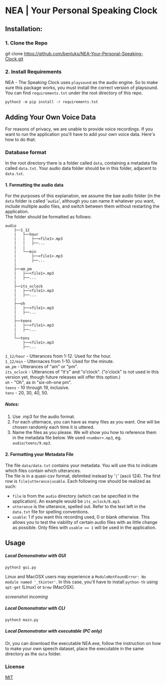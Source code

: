 # NEA | Your Personal Speaking Clock

## Installation:

### 1. Clone the Repo

git clone https://github.com/benluks/NEA-Your-Personal-Speaking-Clock.git

### 2. Install Requirements

NEA - The Speaking Clock uses `playsound` as the audio engine. So to make sure this package works, you must install the correct version of playsound. You can find `requirements.txt` under the root directory of this repo.

```
python3 -m pip install -r requirements.txt
```

## Adding Your Own Voice Data

For reasons of privacy, we are unable to provide voice recordings. If you want to run the application you'll have to add your own voice data. Here's how to do that:

### Database format

In the root directory there is a folder called `data`, containing a metadata file called `data.txt`. Your audio data folder should be in this folder, adjacent to `data.txt`.

#### 1. Formatting the audio data

For the purposes of this explanation, we assume the bae audio folder (in the `data` folder is called '`audio`', although you can name it whatever you want, include multiple audio files, and switch between them without restarting the application.  
The folder should be formatted as follows:

```
audio
    ├──1_12
    |   ├──hour
    |   |   ├──<file1>.mp3
    |   |   ├──...
    |   |
    |   └──min
    |       ├──<file1>.mp3
    |       ├──...
    |
    ├──am_pm
    |   ├──<file1>.mp3
    |   ├──...
    |
    ├──its_oclock
    |   ├──<file1>.mp3
    |   ├──...
    |
    ├──oh
    |   ├──<file1>.mp3
    |   ├──...
    |
    ├──teens
    |   ├──<file1>.mp3
    |   ├──...
    |
    └──tens
        ├──<file1>.mp3
        ├──...
```

`1_12/hour` - Utterances from 1-12. Used for the hour.  
`1_12/min` - Utternaces from 1-10. Used for the minute.  
`am_pm` - Utterances of "am" or "pm".  
`its_oclock` - Utterances of "it's" and "o'clock". ("o'clock" is not used in this version yet, though future releases will offer this option.)  
`oh` - "Oh", as in "six-oh-one pm".  
`teens` - 10 through 19, inclusive.  
`tens` - 20, 30, 40, 50.

##### Notes:

1. Use .mp3 for the audio format.
2. For each utternace, you can have as many files as you want. One will be chosen randomly each time it is uttered.
3. Name the files as you please. We will show you how to reference them in the metadata file below. We used `<number>.mp3`, eg. `audio/teens/9.mp3`.

#### 2. Formatting your Metadata File

The file `data/data.txt` contains your metadata. You will use this to indicate which files contain which utterances.  
The file is in a quasi-csv format, delimited instead by '`|`' (ascii 124). The first row is `file|utterance|usable`. Each following row should be realized as such:

- `file` is from the `audio` directory (which can be specified in the application). An example would be `its_oclock/8.mp3`.
- `utterance` is the utterance, spelled out. Refer to the text left in the `data.txt` file for spelling conventions.
- `usable`: 1 if you want this recording used, 0 or blank otherwise. This allows you to test the viability of certain audio files with as little change as possible. Only fliles with `usable == 1` will be used in the application.

## Usage

##### Local Demonstrator with GUI

```
python3 gui.py
```

Linux and MacOSX users may experience a `ModuleNotFoundError: No module named '_tkinter'`. In this case, you'll have to install `python-tk` using `apt-get` (Linux) or `brew` (MacOSX).

_screenshot incoming_

##### Local Demonstrator with CLI

```
python3 main.py
```

##### Local Demonstrator with executable (PC only)

Or, you can download the executable NEA.exe, follow the instruction on how to make your own speech dataset, place the executable in the same directory as the `data` folder.

### License

[MIT](https://choosealicense.com/licenses/mit/)
